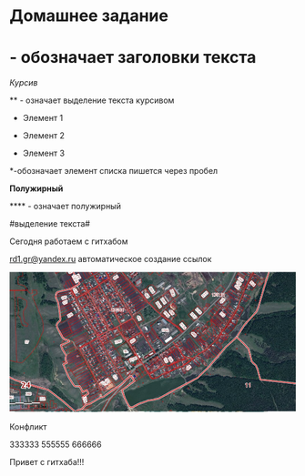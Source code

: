 # Домашнее задание

# - обозначает заголовки текста

*Курсив* 

** - означает выделение текста курсивом

*  Элемент 1

* Элемент 2

* Элемент 3

*-обозначает элемент списка пишется через пробел

**Полужирный**

**** - означает полужирный

#выделение текста#

Сегодня работаем с гитхабом

<rd1.gr@yandex.ru> автоматическое создание ссылок

![Изображение](1.jpg)

Конфликт 






 333333 555555  666666

Привет с гитхаба!!!

